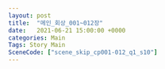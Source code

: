 ```yaml
---
layout: post
title:  "메인_회상_001~012장"
date:   2021-06-21 15:00:00 +0000
categories: Main
Tags: Story Main
SceneCode: ["scene_skip_cp001-012_q1_s10"]
---
```


